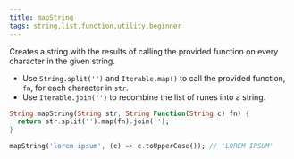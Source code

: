 ```yaml
---
title: mapString
tags: string,list,function,utility,beginner
---
```


Creates a string with the results of calling the provided function on every character in the given string.

- Use `String.split('')` and `Iterable.map()` to call the provided function, `fn`, for each character in `str`.
- Use `Iterable.join('')` to recombine the list of runes into a string.

```dart
String mapString(String str, String Function(String c) fn) {
  return str.split('').map(fn).join('');
}
```

```dart
mapString('lorem ipsum', (c) => c.toUpperCase()); // 'LOREM IPSUM'
```
